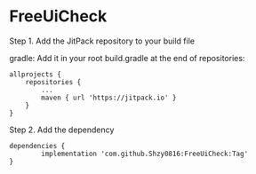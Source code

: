 # FreeUiCheck
Step 1. Add the JitPack repository to your build file

gradle:
Add it in your root build.gradle at the end of repositories:

	allprojects {
		repositories {
			...
			maven { url 'https://jitpack.io' }
		}
	}
Step 2. Add the dependency

	dependencies {
	        implementation 'com.github.Shzy0816:FreeUiCheck:Tag'
	}
